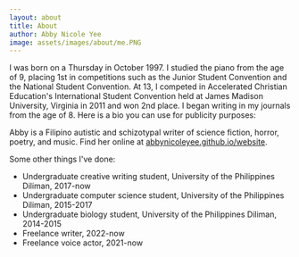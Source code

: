 ```yaml
---
layout: about
title: About
author: Abby Nicole Yee
image: assets/images/about/me.PNG
---
```


<p class="paragraph-lg">I was born on a Thursday in October 1997. I studied the piano from the age of 9, placing 1st in competitions such as the Junior Student Convention and the National Student Convention. At 13, I competed in Accelerated Christian Education's International Student Convention held at James Madison University, Virginia in 2011 and won 2nd place. I began writing in my journals from the age of 8. Here is a bio you can use for publicity purposes:</p>

Abby is a Filipino autistic and schizotypal writer of science fiction, horror, poetry, and music. Find her online at [abbynicoleyee.github.io/website](https://abbynicoleyee.github.io/website).

Some other things I've done:

- Undergraduate creative writing student, University of the Philippines Diliman, 2017-now
- Undergraduate computer science student, University of the Philippines Diliman, 2015-2017
- Undergraduate biology student, University of the Philippines Diliman, 2014-2015
- Freelance writer, 2022-now
- Freelance voice actor, 2021-now
